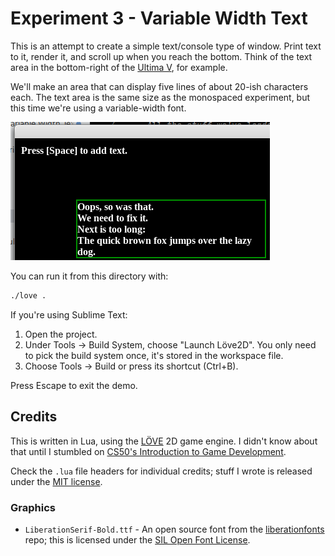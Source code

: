 # Experiment 3 - Variable Width Text

This is an attempt to create a simple text/console type of window. Print text
to it, render it, and scroll up when you reach the bottom. Think of the
text area in the bottom-right of the
[Ultima V](https://wiki.ultimacodex.com/wiki/File:U5amig.jpg), for example.

We'll make an area that can display five lines of about 20-ish characters each.
The text area is the same size as the monospaced experiment, but this time
we're using a variable-width font.

![Experiment 3 - Variable Width Text](experiment-3.png)

You can run it from this directory with:

```sh
./love .
```

If you're using Sublime Text:

1. Open the project.
1. Under Tools -> Build System, choose "Launch Löve2D". You only need to pick
   the build system once, it's stored in the workspace file.
1. Choose Tools -> Build or press its shortcut (Ctrl+B).

Press Escape to exit the demo.

## Credits

This is written in Lua, using the [LÖVE](https://love2d.org/) 2D game engine. I
didn't know about that until I stumbled on [CS50's Introduction to Game
Development](https://www.edx.org/course/cs50s-introduction-to-game-development).

Check the `.lua` file headers for individual credits; stuff I wrote is released
under the [MIT license](LICENSE.md).

### Graphics

* `LiberationSerif-Bold.ttf` - An open source font from the
  [liberationfonts](https://github.com/liberationfonts/liberation-fonts) repo;
  this is licensed under the
  [SIL Open Font License](https://github.com/liberationfonts/liberation-fonts/blob/master/LICENSE).
